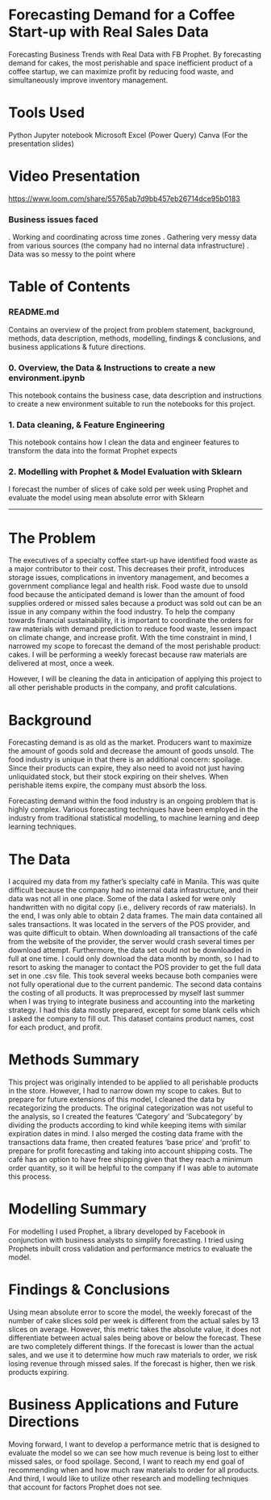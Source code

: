 # Forecasting Demand for a Coffee Start-up with Real Sales Data
Forecasting Business Trends with Real Data with FB Prophet. By forecasting demand for cakes, the most perishable and space inefficient product of a coffee startup, we can maximize profit by reducing food waste, and simultaneously improve inventory management.

# Tools Used
Python
Jupyter notebook
Microsoft Excel (Power Query)
Canva (For the presentation slides)

# Video Presentation
https://www.loom.com/share/55765ab7d9bb457eb26714dce95b0183

### Business issues faced
. Working and coordinating across time zones
. Gathering very messy data from various sources (the company had no internal data infrastructure)
. Data was so messy to the point where 


# Table of Contents

### README.md 
Contains an overview of the project from problem statement, background, methods, data description, methods, modelling, findings & conclusions, and business applications & future directions.

### 0. Overview, the Data & Instructions to create a new environment.ipynb

This notebook contains the business case, data description and instructions to create a new environment suitable to run the notebooks for this project.

### 1. Data cleaning, & Feature Engineering

This notebook contains how I clean the data and engineer features to transform the data into the format Prophet expects

### 2. Modelling with Prophet & Model Evaluation with Sklearn

I forecast the number of slices of cake sold per week using Prophet and evaluate the model using mean absolute error with Sklearn

___________________

# The Problem

The executives of a specialty coffee start-up have identified food waste as a major contributor to their cost. This decreases their profit, introduces storage issues, complications in inventory management, and becomes a government compliance legal and health risk. Food waste due to unsold food because the anticipated demand is lower than the amount of food supplies ordered or missed sales because a product was sold out can be an issue in any company within the food industry. To help the company towards financial sustainability, it is important to coordinate the orders for raw materials with demand prediction to reduce food waste, lessen impact on climate change, and increase profit.
With the time constraint in mind, I narrowed my scope to forecast the demand of the most perishable product: cakes. I will be performing a weekly forecast because raw materials are delivered at most, once a week.

However, I will be cleaning the data in anticipation of applying this project to all other perishable products in the company, and profit calculations.

# Background

Forecasting demand is as old as the market. Producers want to maximize the amount of goods sold and decrease the amount of goods unsold. The food industry is unique in that there is an additional concern: spoilage. Since their products can expire, they also need to avoid not just having unliquidated stock, but their stock expiring on their shelves. When perishable items expire, the company must absorb the loss.

Forecasting demand within the food industry is an ongoing problem that is highly complex. Various forecasting techniques have been employed in the industry from traditional statistical modelling, to machine learning and deep learning techniques.

# The Data
I acquired my data from my father’s specialty café in Manila. This was quite difficult because the company had no internal data infrastructure, and their data was not all in one place. Some of the data I asked for were only handwritten with no digital copy (i.e., delivery records of raw materials). In the end, I was only able to obtain 2 data frames.
The main data contained all sales transactions. It was located in the servers of the POS provider, and was quite difficult to obtain. When downloading all transactions of the café from the website of the provider, the server would crash several times per download attempt. Furthermore, the data set could not be downloaded in full at one time. I could only download the data month by month, so I had to resort to asking the manager to contact the POS provider to get the full data set in one .csv file. This took several weeks because both companies were not fully operational due to the current pandemic.
The second data contains the costing of all products. It was preprocessed by myself last summer when I was trying to integrate business and accounting into the marketing strategy. I had this data mostly prepared, except for some blank cells which I asked the company to fill out. This dataset contains product names, cost for each product, and profit.

# Methods Summary
This project was originally intended to be applied to all perishable products in the store. However, I had to narrow down my scope to cakes. But to prepare for future extensions of this model, I cleaned the data by recategorizing the products. The original categorization was not useful to the analysis, so I created the features ‘Category’ and ‘Subcategory’ by dividing the products according to kind while keeping items with similar expiration dates in mind.
I also merged the costing data frame with the transactions data frame, then created features ‘base price’ and ‘profit’ to prepare for profit forecasting and taking into account shipping costs. The café has an option to have free shipping given that they reach a minimum order quantity, so it will be helpful to the company if I was able to automate this process.

# Modelling Summary

For modelling I used Prophet, a library developed by Facebook in conjunction with business analysts to simplify forecasting. I tried using Prophets inbuilt cross validation and performance metrics to evaluate the model.

# Findings & Conclusions
Using mean absolute error to score the model, the weekly forecast of the number of cake slices sold per week is different from the actual sales by 13 slices on average. However, this metric takes the absolute value, it does not differentiate between actual sales being above or below the forecast. These are two completely different things. If the forecast is lower than the actual sales, and we use it to determine how much raw materials to order, we risk losing revenue through missed sales. If the forecast is higher, then we risk products expiring.

# Business Applications and Future Directions
Moving forward, I want to develop a performance metric that is designed to evaluate the model so we can see how much revenue is being lost to either missed sales, or food spoilage. Second, I want to reach my end goal of recommending when and how much raw materials to order for all products. And third, I would like to utilize other research and modelling techniques that account for factors Prophet does not see.
